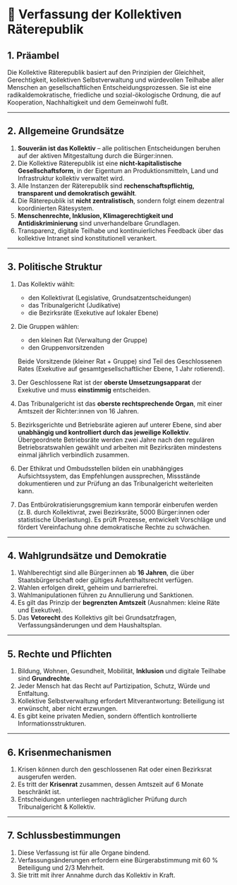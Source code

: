 
# 📜 Verfassung der Kollektiven Räterepublik

## 1. Präambel

Die Kollektive Räterepublik basiert auf den Prinzipien der Gleichheit, Gerechtigkeit, kollektiven Selbstverwaltung und würdevollen Teilhabe aller Menschen an gesellschaftlichen Entscheidungsprozessen. Sie ist eine radikaldemokratische, friedliche und sozial-ökologische Ordnung, die auf Kooperation, Nachhaltigkeit und dem Gemeinwohl fußt.

---

## 2. Allgemeine Grundsätze

1. **Souverän ist das Kollektiv** – alle politischen Entscheidungen beruhen auf der aktiven Mitgestaltung durch die Bürger:innen.
2. Die Kollektive Räterepublik ist eine **nicht-kapitalistische Gesellschaftsform**, in der Eigentum an Produktionsmitteln, Land und Infrastruktur kollektiv verwaltet wird.
3. Alle Instanzen der Räterepublik sind **rechenschaftspflichtig, transparent und demokratisch gewählt**.
4. Die Räterepublik ist **nicht zentralistisch**, sondern folgt einem dezentral koordinierten Rätesystem.
5. **Menschenrechte, Inklusion, Klimagerechtigkeit und Antidiskriminierung** sind unverhandelbare Grundlagen.
6. Transparenz, digitale Teilhabe und kontinuierliches Feedback über das kollektive Intranet sind konstitutionell verankert.

---

## 3. Politische Struktur

1. Das Kollektiv wählt:
   - den Kollektivrat (Legislative, Grundsatzentscheidungen)
   - das Tribunalgericht (Judikative)
   - die Bezirksräte (Exekutive auf lokaler Ebene)

2. Die Gruppen wählen:
   - den kleinen Rat (Verwaltung der Gruppe)
   - den Gruppenvorsitzenden

   Beide Vorsitzende (kleiner Rat + Gruppe) sind Teil des Geschlossenen Rates (Exekutive auf gesamtgesellschaftlicher Ebene, 1 Jahr rotierend).

3. Der Geschlossene Rat ist der **oberste Umsetzungsapparat** der Exekutive und muss **einstimmig** entscheiden.

4. Das Tribunalgericht ist das **oberste rechtsprechende Organ**, mit einer Amtszeit der Richter:innen von 16 Jahren.

5. Bezirksgerichte und Betriebsräte agieren auf unterer Ebene, sind aber **unabhängig und kontrolliert durch das jeweilige Kollektiv**. Übergeordnete Betriebsräte werden zwei Jahre nach den regulären Betriebsratswahlen gewählt und arbeiten mit Bezirksräten mindestens einmal jährlich verbindlich zusammen.

6. Der Ethikrat und Ombudsstellen bilden ein unabhängiges Aufsichtssystem, das Empfehlungen aussprechen, Missstände dokumentieren und zur Prüfung an das Tribunalgericht weiterleiten kann.

7. Das Entbürokratisierungsgremium kann temporär einberufen werden (z. B. durch Kollektivrat, zwei Bezirksräte, 5000 Bürger:innen oder statistische Überlastung). Es prüft Prozesse, entwickelt Vorschläge und fördert Vereinfachung ohne demokratische Rechte zu schwächen.

---

## 4. Wahlgrundsätze und Demokratie

1. Wahlberechtigt sind alle Bürger:innen ab **16 Jahren**, die über Staatsbürgerschaft oder gültiges Aufenthaltsrecht verfügen.
2. Wahlen erfolgen direkt, geheim und barrierefrei.
3. Wahlmanipulationen führen zu Annullierung und Sanktionen.
4. Es gilt das Prinzip der **begrenzten Amtszeit** (Ausnahmen: kleine Räte und Exekutive).
5. Das **Vetorecht** des Kollektivs gilt bei Grundsatzfragen, Verfassungsänderungen und dem Haushaltsplan.

---

## 5. Rechte und Pflichten

1. Bildung, Wohnen, Gesundheit, Mobilität, **Inklusion** und digitale Teilhabe sind **Grundrechte**.
2. Jeder Mensch hat das Recht auf Partizipation, Schutz, Würde und Entfaltung.
3. Kollektive Selbstverwaltung erfordert Mitverantwortung: Beteiligung ist erwünscht, aber nicht erzwungen.
4. Es gibt keine privaten Medien, sondern öffentlich kontrollierte Informationsstrukturen.

---

## 6. Krisenmechanismen

1. Krisen können durch den geschlossenen Rat oder einen Bezirksrat ausgerufen werden.
2. Es tritt der **Krisenrat** zusammen, dessen Amtszeit auf 6 Monate beschränkt ist.
3. Entscheidungen unterliegen nachträglicher Prüfung durch Tribunalgericht & Kollektiv.

---

## 7. Schlussbestimmungen

1. Diese Verfassung ist für alle Organe bindend.
2. Verfassungsänderungen erfordern eine Bürgerabstimmung mit 60 % Beteiligung und 2/3 Mehrheit.
3. Sie tritt mit ihrer Annahme durch das Kollektiv in Kraft.
